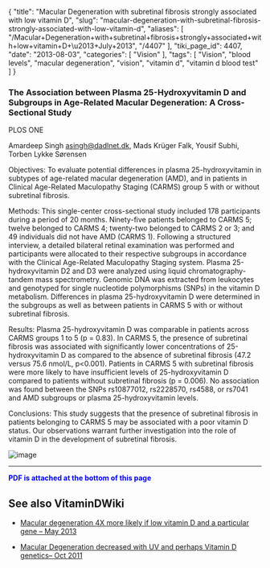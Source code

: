 {
    "title": "Macular Degeneration with subretinal fibrosis strongly associated with low vitamin D",
    "slug": "macular-degeneration-with-subretinal-fibrosis-strongly-associated-with-low-vitamin-d",
    "aliases": [
        "/Macular+Degeneration+with+subretinal+fibrosis+strongly+associated+with+low+vitamin+D+\u2013+July+2013",
        "/4407"
    ],
    "tiki_page_id": 4407,
    "date": "2013-08-03",
    "categories": [
        "Vision"
    ],
    "tags": [
        "Vision",
        "blood levels",
        "macular degeneration",
        "vision",
        "vitamin d",
        "vitamin d blood test"
    ]
}


### The Association between Plasma 25-Hydroxyvitamin D and Subgroups in Age-Related Macular Degeneration: A Cross-Sectional Study

PLOS ONE

Amardeep Singh asingh@dadlnet.dk,     Mads Krüger Falk,     Yousif Subhi,     Torben Lykke Sørensen

Objectives: To evaluate potential differences in plasma 25-hydroxyvitamin in subtypes of age-related macular degeneration (AMD), and in patients in Clinical Age-Related Maculopathy Staging (CARMS) group 5 with or without subretinal fibrosis.

Methods: This single-center cross-sectional study included 178 participants during a period of 20 months. Ninety-five patients belonged to CARMS 5; twelve belonged to CARMS 4; twenty-two belonged to CARMS 2 or 3; and 49 individuals did not have AMD (CARMS 1). Following a structured interview, a detailed bilateral retinal examination was performed and participants were allocated to their respective subgroups in accordance with the Clinical Age-Related Maculopathy Staging system. Plasma 25-hydroxyvitamin D2 and D3 were analyzed using liquid chromatography-tandem mass spectrometry. Genomic DNA was extracted from leukocytes and genotyped for single nucleotide polymorphisms (SNPs) in the vitamin D metabolism. Differences in plasma 25-hydroxyvitamin D were determined in the subgroups as well as between patients in CARMS 5 with or without subretinal fibrosis.

Results: Plasma 25-hydroxyvitamin D was comparable in patients across CARMS groups 1 to 5 (p = 0.83). In CARMS 5, the presence of subretinal fibrosis was associated with significantly lower concentrations of 25-hydroxyvitamin D as compared to the absence of subretinal fibrosis (47.2 versus 75.6 nmol/L, p<0.001). Patients in CARMS 5 with subretinal fibrosis were more likely to have insufficient levels of 25-hydroxyvitamin D compared to patients without subretinal fibrosis (p = 0.006). No association was found between the SNPs rs10877012, rs2228570, rs4588, or rs7041 and AMD subgroups or plasma 25-hydroxyvitamin levels.

Conclusions: This study suggests that the presence of subretinal fibrosis in patients belonging to CARMS 5 may be associated with a poor vitamin D status. Our observations warrant further investigation into the role of vitamin D in the development of subretinal fibrosis.

<img src="https://d1bk1kqxc0sym.cloudfront.net/attachments/jpeg/amd.jpg" alt="image">

---

 **<span style="color:#00F;">PDF is attached at the bottom of this page</span>** 

## See also VitaminDWiki

* [Macular degeneration 4X more likely if low vitamin D and a particular gene – May 2013](/posts/macular-degeneration-4x-more-likely-if-low-vitamin-d-and-a-particular-gene)

* [Macular Degeneration decreased with UV and perhaps Vitamin D genetics– Oct 2011](/posts/macular-degeneration-decreased-with-uv-and-perhaps-vitamin-d-genetics)